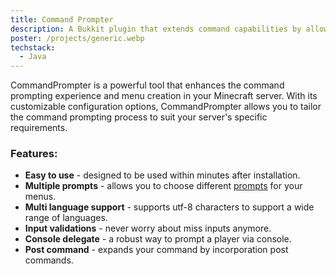 ```yaml
---
title: Command Prompter
description: A Bukkit plugin that extends command capabilities by allowing users to define custom prompts as command arguments, enhancing interactivity and user experience.
poster: /projects/generic.webp
techstack:
  - Java
---
```


CommandPrompter is a powerful tool that enhances the command prompting experience and menu creation in your Minecraft server. With its customizable configuration options, CommandPrompter allows you to tailor the command prompting process to suit your server's specific requirements.

### Features:
* **Easy to use** - designed to be used within minutes after installation.
* **Multiple prompts** - allows you to choose different [prompts](https://cyr1en.gitbook.io/commandprompter/prompts/) for your menus.
* **Multi language support** - supports utf-8 characters to support a wide range of languages.
* **Input validations** - never worry about miss inputs anymore.
* **Console delegate** - a robust way to prompt a player via console.
* **Post command** - expands your command by incorporation post commands.
